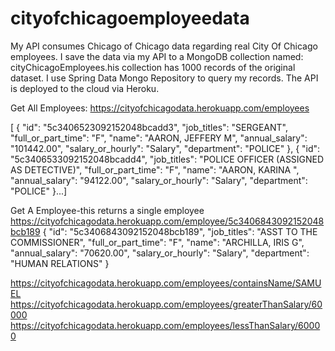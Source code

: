 # cityofchicagoemployeedata
My API consumes Chicago of Chicago data regarding real City Of Chicago employees. I save the data via my API to a MongoDB collection named: cityChicagoEmployees.his collection has 1000 records of the original dataset.
I use Spring Data Mongo Repository to query my records. The API is deployed to the cloud via Heroku.

Get All Employees:
https://cityofchicagodata.herokuapp.com/employees

[
    {
        "id": "5c3406523092152048bcadd3",
        "job_titles": "SERGEANT",
        "full_or_part_time": "F",
        "name": "AARON,  JEFFERY M",
        "annual_salary": "101442.00",
        "salary_or_hourly": "Salary",
        "department": "POLICE"
    },
    {
        "id": "5c3406533092152048bcadd4",
        "job_titles": "POLICE OFFICER (ASSIGNED AS DETECTIVE)",
        "full_or_part_time": "F",
        "name": "AARON,  KARINA ",
        "annual_salary": "94122.00",
        "salary_or_hourly": "Salary",
        "department": "POLICE"
    }...]

Get A Employee-this returns a single employee
https://cityofchicagodata.herokuapp.com/employee/5c3406843092152048bcb189
{
    "id": "5c3406843092152048bcb189",
    "job_titles": "ASST TO THE COMMISSIONER",
    "full_or_part_time": "F",
    "name": "ARCHILLA,  IRIS G",
    "annual_salary": "70620.00",
    "salary_or_hourly": "Salary",
    "department": "HUMAN RELATIONS"
}

https://cityofchicagodata.herokuapp.com/employees/containsName/SAMUEL
https://cityofchicagodata.herokuapp.com/employees/greaterThanSalary/60000
https://cityofchicagodata.herokuapp.com/employees/lessThanSalary/60000

